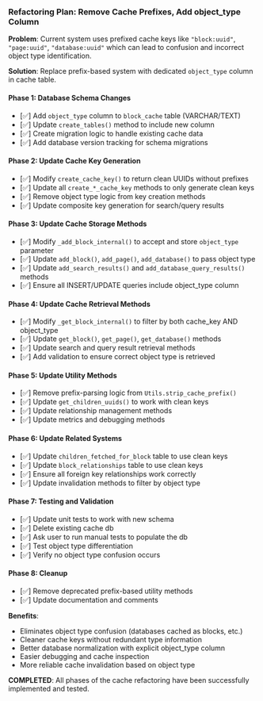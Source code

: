 ### Refactoring Plan: Remove Cache Prefixes, Add object_type Column

**Problem**: Current system uses prefixed cache keys like `"block:uuid"`, `"page:uuid"`, `"database:uuid"` which can lead to confusion and incorrect object type identification.

**Solution**: Replace prefix-based system with dedicated `object_type` column in cache table.

#### Phase 1: Database Schema Changes
- [✅] Add `object_type` column to `block_cache` table (VARCHAR/TEXT)
- [✅] Update `create_tables()` method to include new column
- [✅] Create migration logic to handle existing cache data
- [✅] Add database version tracking for schema migrations

#### Phase 2: Update Cache Key Generation
- [✅] Modify `create_cache_key()` to return clean UUIDs without prefixes
- [✅] Update all `create_*_cache_key` methods to only generate clean keys
- [✅] Remove object type logic from key creation methods
- [✅] Update composite key generation for search/query results

#### Phase 3: Update Cache Storage Methods
- [✅] Modify `_add_block_internal()` to accept and store `object_type` parameter
- [✅] Update `add_block()`, `add_page()`, `add_database()` to pass object type
- [✅] Update `add_search_results()` and `add_database_query_results()` methods
- [✅] Ensure all INSERT/UPDATE queries include object_type column

#### Phase 4: Update Cache Retrieval Methods
- [✅] Modify `_get_block_internal()` to filter by both cache_key AND object_type
- [✅] Update `get_block()`, `get_page()`, `get_database()` methods
- [✅] Update search and query result retrieval methods
- [✅] Add validation to ensure correct object type is retrieved

#### Phase 5: Update Utility Methods
- [✅] Remove prefix-parsing logic from `Utils.strip_cache_prefix()`
- [✅] Update `get_children_uuids()` to work with clean keys
- [✅] Update relationship management methods
- [✅] Update metrics and debugging methods

#### Phase 6: Update Related Systems
- [✅] Update `children_fetched_for_block` table to use clean keys
- [✅] Update `block_relationships` table to use clean keys
- [✅] Ensure all foreign key relationships work correctly
- [✅] Update invalidation methods to filter by object type

#### Phase 7: Testing and Validation
- [✅] Update unit tests to work with new schema
- [✅] Delete existing cache db
- [✅] Ask user to run manual tests to populate the db
- [✅] Test object type differentiation
- [✅] Verify no object type confusion occurs

#### Phase 8: Cleanup
- [✅] Remove deprecated prefix-based utility methods
- [✅] Update documentation and comments

**Benefits**:
- Eliminates object type confusion (databases cached as blocks, etc.)
- Cleaner cache keys without redundant type information
- Better database normalization with explicit object_type column
- Easier debugging and cache inspection
- More reliable cache invalidation based on object type

**COMPLETED**: All phases of the cache refactoring have been successfully implemented and tested.